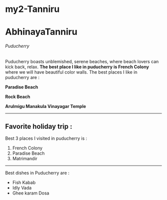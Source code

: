 # my2-Tanniru

# AbhinayaTanniru

###### Puducherry

Puducherry boasts unblemished, serene beaches, where beach lovers can kick back, relax. **The best place I like in puducherry is French Colony** where we will have beautiful color walls. The best places I like in puducherry are : 

**Paradise Beach**

**Rock Beach**

**Arulmigu Manakula Vinayagar Temple**

***
## Favorite holiday trip :

Best 3 places I visited in puducherry is :

1. French Colony
2. Paradise Beach
3. Matrimandir

***
Best dishes in Puducherry are :
   
   - Fish Kabab
   - Idly Vada
   - Ghee karam Dosa










